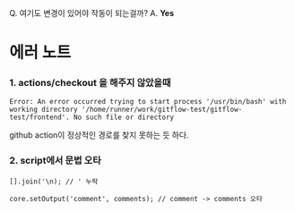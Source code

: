 Q. 여기도 변경이 있어야 작동이 되는걸까? A. **Yes**

# 에러 노트

### 1. actions/checkout 을 해주지 않았을때

```shell
Error: An error occurred trying to start process '/usr/bin/bash' with working directory '/home/runner/work/gitflow-test/gitflow-test/frontend'. No such file or directory
```

github action이 정상적인 경로를 찾지 못하는 듯 하다.

### 2. script에서 문법 오타

```shell
[].join('\n); // ' 누락
```

```shell
core.setOutput('comment', comments); // comment -> comments 오타
```
